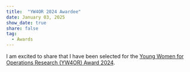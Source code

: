 ```yaml
---
title:  "YW4OR 2024 Awardee"
date: January 03, 2025
show_date: true
share: false
tag:
  - Awards
---
```


I am excited to share that I have been selected for the [Young Women for Operations Research (YW4OR) Award 2024](https://www.euro-online.org/web/pages/1654/wisdom).